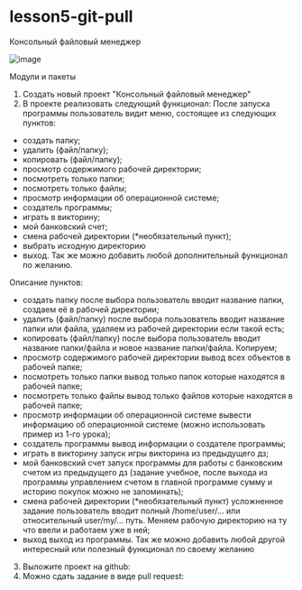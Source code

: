 # lesson5-git-pull
Консольный файловый менеджер

![image](https://user-images.githubusercontent.com/63307876/159448491-ecbeaa93-eba5-4027-86d2-1bcfef89dae0.png)


Модули и пакеты

1. Создать новый проект "Консольный файловый менеджер"
2. В проекте реализовать следующий функционал:
После запуска программы пользователь видит меню, состоящее из следующих пунктов:
- создать папку;
- удалить (файл/папку);
- копировать (файл/папку);
- просмотр содержимого рабочей директории;
- посмотреть только папки;
- посмотреть только файлы;
- просмотр информации об операционной системе;
- создатель программы;
- играть в викторину;
- мой банковский счет;
- смена рабочей директории (*необязательный пункт);
- выбрать исходную директорию
- выход.
Так же можно добавить любой дополнительный функционал по желанию.
 
Описание пунктов:
- создать папку
после выбора пользователь вводит название папки, создаем её в рабочей директории;
- удалить (файл/папку)
после выбора пользователь вводит название папки или файла, удаляем из рабочей директории если такой есть;
- копировать (файл/папку)
после выбора пользователь вводит название папки/файла и новое название папки/файла. Копируем;
- просмотр содержимого рабочей директории
вывод всех объектов в рабочей папке;
- посмотреть только папки
вывод только папок которые находятся в рабочей папке;
- посмотреть только файлы
вывод только файлов которые находятся в рабочей папке;
- просмотр информации об операционной системе
вывести информацию об операционной системе (можно использовать пример из 1-го урока);
- создатель программы
вывод информации о создателе программы;
- играть в викторину
запуск игры викторина из предыдущего дз;
- мой банковский счет
запуск программы для работы с банковским счетом из предыдущего дз (задание учебное, после выхода из программы управлением счетом в главной программе сумму и историю покупок можно не запоминать);
- смена рабочей директории (*необязательный пункт)
усложненное задание пользователь вводит полный /home/user/... или относительный user/my/... путь. Меняем рабочую директорию на ту что ввели и работаем уже в ней;
- выход
выход из программы.
Так же можно добавить любой другой интересный или полезный функционал по своему желанию
3. Выложите проект на github:
4. Можно сдать задание в виде pull request:

